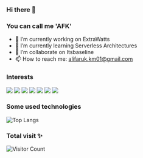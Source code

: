 ### Hi there 👋
### You can call me 'AFK'

- 🔭 I’m currently working on ExtraWatts
- 🌱 I’m currently learning Serverless Architectures
- 👯 I’m collaborate on Itsbaseline
- 📫 How to reach me: alifaruk.km01@gmail.com


### Interests
[![](https://img.shields.io/badge/csharp-12AF42?style=plastic&logo=c%20sharp)]()
[![](https://img.shields.io/badge/nodejs-12AF42?style=plastic&logo=nodejs)]()
[![](https://img.shields.io/badge/flutter-12AF42?style=plastic&logo=flutter)]()
[![](https://img.shields.io/badge/javascript-12AF42?style=plastic&logo=javascript)]()
[![](https://img.shields.io/badge/react-12AF42?style=plastic&logo=react)]()
[![](https://img.shields.io/badge/aws-12AF42?style=plastic&logo=amazon%20aws)]()
[![](https://img.shields.io/badge/azure-12AF42?style=plastic&logo=microsoft%20azure)]()



### Some used technologies
![Top Langs](https://github-readme-stats.vercel.app/api/top-langs/?username=alifarukm&hide=TeX&layout=compact)

### Total visit ✨
![Visitor Count](https://profile-counter.glitch.me/alifarukm/count.svg)


<!--
**alifarukm/alifarukm** is a ✨ _special_ ✨ repository because its `README.md` (this file) appears on your GitHub profile.

Here are some ideas to get you started:

- 🔭 I’m currently working on ...
- 🌱 I’m currently learning ...
- 👯 I’m looking to collaborate on ...
- 🤔 I’m looking for help with ...
- 💬 Ask me about ...
- 📫 How to reach me: ...
- 😄 Pronouns: ...
- ⚡ Fun fact: ...
-->
